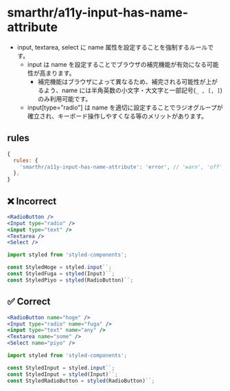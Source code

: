 # smarthr/a11y-input-has-name-attribute

- input, textarea, select に name 属性を設定することを強制するルールです。
  - input は name を設定することでブラウザの補完機能が有効になる可能性が高まります。
    - 補完機能はブラウザによって異なるため、補完される可能性が上がるよう、name には半角英数の小文字・大文字と一部記号(`_ , [, ]`)のみ利用可能です。
  - input[type="radio"] は name を適切に設定することでラジオグループが確立され、キーボード操作しやすくなる等のメリットがあります。

## rules

```js
{
  rules: {
    'smarthr/a11y-input-has-name-attribute': 'error', // 'warn', 'off'
  },
}
```

## ❌ Incorrect

```jsx
<RadioButton />
<Input type="radio" />
<input type="text" />
<Textarea />
<Select />
```


```jsx
import styled from 'styled-components';

const StyledHoge = styled.input``;
const StyledFuga = styled(Input)``;
const StyledPiyo = styled(RadioButton)``;
```

## ✅ Correct

```jsx
<RadioButton name="hoge" />
<Input type="radio" name="fuga" />
<input type="text" name="any" />
<Textarea name="some" />
<Select name="piyo" />
```

```jsx
import styled from 'styled-components';

const StyledInput = styled.input``;
const StyledInput = styled(Input)``;
const StyledRadioButton = styled(RadioButton)``;
```
